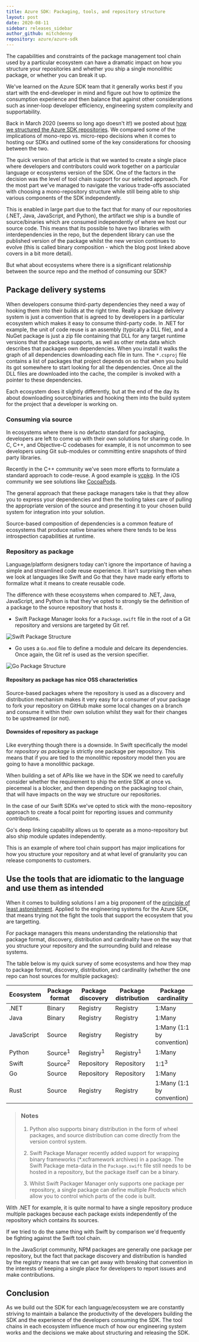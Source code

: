 ```yaml
---
title: Azure SDK: Packaging, tools, and repository structure
layout: post
date: 2020-08-11
sidebar: releases_sidebar
author_github: mitchdenny
repository: azure/azure-sdk
---
```


The capabilities and constraints of the package management tool chain used by a particular ecosystem can have a dramatic impact on how you structure your repositories and whether you ship a single monolithic package, or whether you can break it up.

We've learned on the Azure SDK team that it generally works best if you start with the end-developer in mind and figure out how to optimize the consumption experience and then balance that against other considerations such as inner-loop developer efficiency, engineering system complexity and supportability.

Back in March 2020 (seems so long ago doesn't it!) we posted about [how we structured the Azure SDK repositories](https://devblogs.microsoft.com/azure-sdk/building-the-azure-sdk-repository-structure/). We compared some of the implications of mono-repo vs. micro-repo decisions when it comes to hosting our SDKs and outlined some of the key considerations for choosing between the two.

The quick version of that article is that we wanted to create a single place where developers and contributors could work together on a particular language or ecosystems version of the SDK. One of the factors in the decision was the level of tool chain support for our selected approach. For the most part we've managed to navigate the various trade-offs associated with choosing a mono-repository structure while still being able to ship various components of the SDK independently.

This is enabled in large part due to the fact that for many of our repositories (.NET, Java, JavaScript, and Python), the artifact we ship is a bundle of source/binaries which are consumed independently of where we host our source code. This means that its possible to have two libraries with interdependencies in the repo, but the dependent library can use the published version of the package whilst the new version continues to evolve (this is called binary composition - which the blog post linked above covers in a bit more detail).

But what about ecosystems where there is a significant relationship between the source repo and the method of consuming our SDK?

## Package delivery systems

When developers consume third-party dependencies they need a way of hooking them into their builds at the right time. Really a package delivery system is just a convention that is agreed to by developers in a particular ecosystem which makes it easy to consume third-party code. In .NET for example, the unit of code reuse is an assembly (typically a DLL file), and a NuGet package is just a zip file containing that DLL for any target runtime versions that the package supports, as well as other meta data which describes that packages own dependencies. When you install it walks the graph of all dependencies downloading each file in turn. The ```*.csproj``` file contains a list of packages that project depends on so that when you build its got somewhere to start looking for all the dependencies. Once all the DLL files are downloaded into the cache, the compiler is invoked with a pointer to these dependencies.

Each ecosystem does it slightly differently, but at the end of the day its about downloading source/binaries and hooking them into the build system for the project that a developer is working on.

### Consuming via source

In ecosystems where there is no defacto standard for packaging, developers are left to come up with their own solutions for sharing code. In C, C++, and Objective-C codebases for example, it is not uncommon to see developers using Git sub-modules or committing entire snapshots of third party libraries.

Recently in the C++ community we've seen more efforts to formulate a standard approach to code-reuse. A good example is [vcpkg](https://github.com/Microsoft/vcpkg). In the iOS community we see solutions like [CocoaPods](https://cocoapods.org/).

The general approach that these package managers take is that they allow you to express your dependencies and then the tooling takes care of pulling the appropriate version of the source and presenting it to your chosen build system for integration into your solution.

Source-based composition of dependencies is a common feature of ecosystems that produce native binaries where there tends to be less introspection capabilities at runtime.

### Repository as package

Language/platform designers today can't ignore the importance of having a simple and streamlined code reuse experience. It isn't surprising then when we look at languages like Swift and Go that they have made early efforts to formalize what it means to create reusable code.

The difference with these ecosystems when compared to .NET, Java, JavaScript, and Python is that they've opted to strongly tie the definition of a package to the source repository that hosts it.

* Swift Package Manager looks for a ```Package.swift``` file in the root of a Git repository and versions are targeted by Git ref.

![Swift Package Structure](/images/posts/swift-package-structure.PNG)

* Go uses a ```Go.mod``` file to define a module and delcare its dependencies. Once again, the Git ref is used as the version specifier.

![Go Package Structure](/images/posts/go-package-structure.PNG)



#### Repository as package has nice OSS characteristics

Source-based packages where the repository is used as a discovery and distribution mechanism makes it very easy for a consumer of your package to fork your repository on GitHub make some local changes on a branch and consume it within their own solution whilst they wait for their changes to be upstreamed (or not).

#### Downsides of repository as package

Like everything though there is a downside. In Swift specifically the model for _repository as package_ is strictly one package per repository. This means that if you are tied to the monolithic repository model then you are going to have a monolithic package.

When building a set of APIs like we have in the SDK we need to carefully consider whether the requirement to ship the entire SDK at once vs. piecemeal is a blocker, and then depending on the packaging tool chain, that will have impacts on the way we structure our repositories.

In the case of our Swift SDKs we've opted to stick with the mono-repository approach to create a focal point for reporting issues and community contributions.

Go's deep linking capability allows us to operate as a mono-repository but also ship module updates independently.

This is an example of where tool chain support has major implications for how you structure your repository and at what level of granularity you can release components to customers.

## Use the tools that are idiomatic to the language and use them as intended

When it comes to building solutions I am a big proponent of the [principle of least astonishment](https://en.wikipedia.org/wiki/Principle_of_least_astonishment). Applied to the engineering systems for the Azure SDK, that means trying not the fight the tools that support the ecosystem that you are targetting.

For package managers this means understanding the relationship that package format, discovery, distribution and cardinality have on the way that you structure your repository and the surrounding build and release systems.

The table below is my quick survey of some ecosystems and how they map to package format, discovery, distribution, and cardinality (whether the one repo can host sources for multiple packages):

|Ecosystem|Package format|Package discovery|Package distribution|Package cardinality
|--|--|--|--|--|
|.NET|Binary|Registry|Registry|1:Many
|Java|Binary|Registry|Registry|1:Many
|JavaScript|Source|Registry|Registry|1:Many (1:1 by convention)
|Python|Source<sup>1</sup>|Registry<sup>1</sup>|Registry<sup>1</sup>|1:Many
|Swift|Source<sup>2</sup>|Repository|Repository|1:1<sup>3</sup>
|Go|Source|Repository|Repository|1:Many
|Rust|Source|Registry|Registry|1:Many (1:1 by convention)

> ### Notes
> 1. Python also supports binary distribution in the form of wheel packages, and source distribution can come directly from the version control system.
>
> 2. Swift Package Manager recently added support for wrapping binary frameworks (*.xcframework archives) in a package. The Swift Package meta-data in the ```Package.swift``` file still needs to be hosted in a repository, but the package itself can be a binary.
>
> 3. Whilst Swift Packager Manager only supports one package per repository, a single package can define multiple _Products_ which allow you to control which parts of the code is built.

With .NET for example, it is quite normal to have a single repository produce multiple packages because each package exists independently of the repository which contains its sources.

If we tried to do the same thing with Swift by comparison we'd frequently be fighting against the Swift tool chain.

In the JavaScript community, NPM packages are generally one package per repository, but the fact that package discovery and distribution is handled by the registry means that we can get away with breaking that convention in the interests of keeping a single place for developers to report issues and make contributions.

## Conclusion

As we build out the SDK for each language/ecosystem we are constantly striving to maintain a balance the productivity of the developers building the SDK and the experience of the developers consuming the SDK. The tool chains in each ecosystem influence much of how our engineering system works and the decisions we make about structuring and releasing the SDK.
